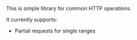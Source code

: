 
This is simple library for common HTTP operations.

It currently supports:
- Partial requests for single ranges

